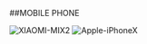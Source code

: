 ##MOBILE PHONE

![XIAOMI-MIX2](https://img.shields.io/badge/XIAOMI-MIX2-red)
![Apple-iPhoneX](https://img.shields.io/badge/Apple-IPhoneX-red)

